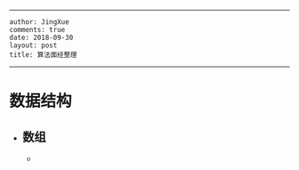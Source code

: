 ---
    author: JingXue
    comments: true
    date: 2018-09-30 
    layout: post
    title: 算法面经整理
    
 ---

# 数据结构

- 数组
  -  
  - 
